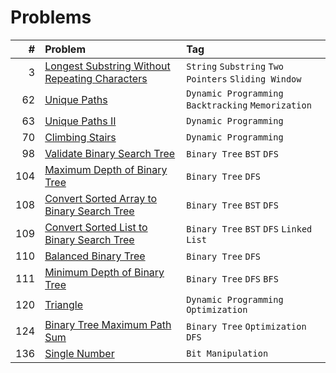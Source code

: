 # Problems

| #   | Problem                                                                                                                         | Tag                                                  |
|----:|:--------------------------------------------------------------------------------------------------------------------------------|:-----------------------------------------------------|
|   3 | [Longest Substring Without Repeating Characters](https://leetcode.com/problems/longest-substring-without-repeating-characters/) | `String` `Substring` `Two Pointers` `Sliding Window` |
|  62 | [Unique Paths](https://leetcode.com/problems/unique-paths/)                                                                     | `Dynamic Programming` `Backtracking` `Memorization`  |
|  63 | [Unique Paths II](https://leetcode.com/problems/unique-paths-ii/)                                                               | `Dynamic Programming`                                |
|  70 | [Climbing Stairs](https://leetcode.com/problems/climbing-stairs/)                                                               | `Dynamic Programming`                                |
|  98 | [Validate Binary Search Tree](https://leetcode.com/problems/validate-binary-search-tree/)                                       | `Binary Tree` `BST` `DFS`                            |
| 104 | [Maximum Depth of Binary Tree](https://leetcode.com/problems/maximum-depth-of-binary-tree/)                                     | `Binary Tree` `DFS`                                  |
| 108 | [Convert Sorted Array to Binary Search Tree](https://leetcode.com/problems/convert-sorted-array-to-binary-search-tree/)         | `Binary Tree` `BST` `DFS`                            |
| 109 | [Convert Sorted List to Binary Search Tree](https://leetcode.com/problems/convert-sorted-list-to-binary-search-tree/)           | `Binary Tree` `BST` `DFS` `Linked List`              |
| 110 | [Balanced Binary Tree](https://leetcode.com/problems/balanced-binary-tree/)                                                     | `Binary Tree` `DFS`                                  |
| 111 | [Minimum Depth of Binary Tree](https://leetcode.com/problems/minimum-depth-of-binary-tree/)                                     | `Binary Tree` `DFS` `BFS`                            |
| 120 | [Triangle](https://leetcode.com/problems/triangle/)                                                                             | `Dynamic Programming` `Optimization`                 |
| 124 | [Binary Tree Maximum Path Sum](https://leetcode.com/problems/binary-tree-maximum-path-sum/)                                     | `Binary Tree` `Optimization` `DFS`                   |
| 136 | [Single Number](https://leetcode.com/problems/single-number/)                                                                   | `Bit Manipulation`                                   |